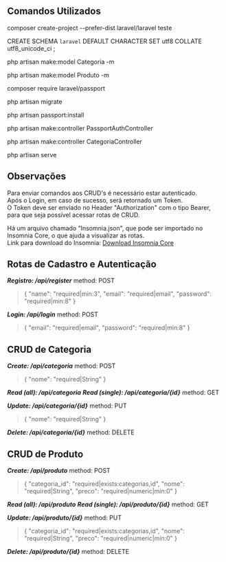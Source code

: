 ## Comandos Utilizados

composer create-project --prefer-dist laravel/laravel teste

CREATE SCHEMA `laravel` DEFAULT CHARACTER SET utf8 COLLATE utf8_unicode_ci ;

php artisan make:model Categoria -m

php artisan make:model Produto -m

composer require laravel/passport

php artisan migrate

php artisan passport:install

php artisan make:controller PassportAuthController

php artisan make:controller CategoriaController

php artisan serve

## Observações

Para enviar comandos aos CRUD's é necessário estar autenticado.\
Após o Login, em caso de sucesso, será retornado um Token.\
O Token deve ser enviado no Header "Authorization" com o tipo Bearer, para que seja possível acessar rotas de CRUD.

Há um arquivo chamado "Insomnia.json", que pode ser importado no Insomnia Core, o que ajuda a visualizar as rotas.\
Link para download do Insomnia: [Download Insomnia Core](https://insomnia.rest/download/)

## Rotas de Cadastro e Autenticação

**_Registro: /api/register_**
method: POST
>{
>	"name": "required|min:3",
>	"email": "required|email",
>	"password": "required|min:8"
>}

**_Login: /api/login_**
method: POST
>{
>	"email": "required|email",
>    "password": "required|min:8"
>}

## CRUD de Categoria

**_Create: /api/categoria_**
method: POST
>{
>	"nome": "required|String"
>}

**_Read (all): /api/categoria_**
**_Read (single): /api/categoria/{id}_**
method: GET

**_Update: /api/categoria/{id}_**
method: PUT
>{
>	"nome": "required|String"
>}

**_Delete: /api/categoria/{id}_**
method: DELETE

## CRUD de Produto

**_Create: /api/produto_**
method: POST
>{
>	"categoria_id": "required|exists:categorias,id",
>	"nome": "required|String",
>	"preco": "required|numeric|min:0"
>}

**_Read (all): /api/produto_**
**_Read (single): /api/produto/{id}_**
method: GET

**_Update: /api/produto/{id}_**
method: PUT
>{
>	"categoria_id": "required|exists:categorias,id",
>	"nome": "required|String",
>	"preco": "required|numeric|min:0"
>}

**_Delete: /api/produto/{id}_**
method: DELETE
